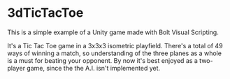 # 3dTicTacToe

This is a simple example of a Unity game made with Bolt Visual Scripting.

It's a Tic Tac Toe game in a 3x3x3 isometric playfield. There's a total of 49 ways of winning a match, so understanding of the three planes as a whole is a must for beating your opponent. By now it's best enjoyed as a two-player game, since the the A.I. isn't implemented yet.
